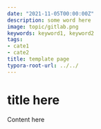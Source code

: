 ```yaml
---
date: "2021-11-05T00:00:00Z"
description: some word here
image: topic/gitlab.png
keywords: keyword1, keyword2
tags:
- cate1
- cate2
title: template page
typora-root-url: ../../
---
```


# title here

Content here

